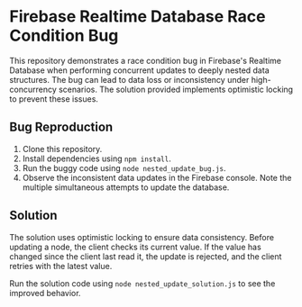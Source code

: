 # Firebase Realtime Database Race Condition Bug

This repository demonstrates a race condition bug in Firebase's Realtime Database when performing concurrent updates to deeply nested data structures. The bug can lead to data loss or inconsistency under high-concurrency scenarios.  The solution provided implements optimistic locking to prevent these issues.

## Bug Reproduction

1. Clone this repository.
2. Install dependencies using `npm install`.
3. Run the buggy code using `node nested_update_bug.js`.
4. Observe the inconsistent data updates in the Firebase console. Note the multiple simultaneous attempts to update the database.

## Solution

The solution uses optimistic locking to ensure data consistency.  Before updating a node, the client checks its current value. If the value has changed since the client last read it, the update is rejected, and the client retries with the latest value.

Run the solution code using `node nested_update_solution.js` to see the improved behavior.